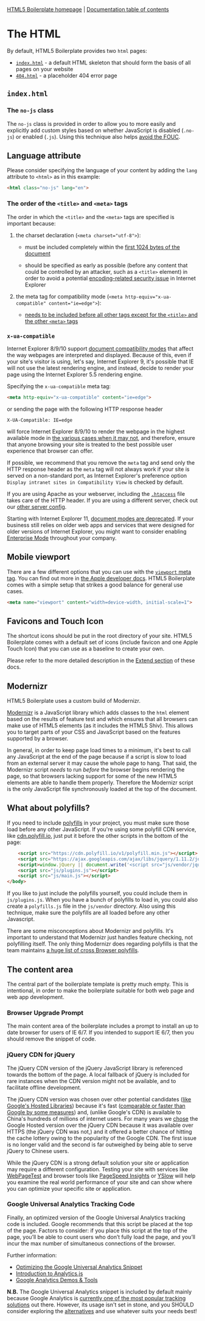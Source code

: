 [HTML5 Boilerplate homepage](https://html5boilerplate.com) | [Documentation
table of contents](TOC.md)

# The HTML

By default, HTML5 Boilerplate provides two `html` pages:

* [`index.html`](#indexhtml) - a default HTML skeleton that should form the
  basis of all pages on your website
* [`404.html`](#404html) - a placeholder 404 error page


## `index.html`


### The `no-js` class

The `no-js` class is provided in order to allow you to more easily and
explicitly add custom styles based on whether JavaScript is disabled
(`.no-js`) or enabled (`.js`). Using this technique also helps [avoid the
FOUC](https://www.paulirish.com/2009/avoiding-the-fouc-v3/).


## Language attribute

Please consider specifying the language of your content by adding the `lang`
attribute to `<html>` as in this example:

```html
<html class="no-js" lang="en">
```

### The order of the `<title>` and `<meta>` tags

The order in which the `<title>` and the `<meta>` tags are specified is
important because:

1) the charset declaration (`<meta charset="utf-8">`):

   * must be included completely within the [first 1024 bytes of the
     document](https://www.whatwg.org/specs/web-apps/current-work/multipage/semantics.html#charset)

   * should be specified as early as possible (before any content that could
     be controlled by an attacker, such as a `<title>` element) in order to
     avoid a potential [encoding-related security
     issue](https://code.google.com/p/doctype-mirror/wiki/ArticleUtf7) in
     Internet Explorer

2) the meta tag for compatibility mode
   (`<meta http-equiv="x-ua-compatible" content="ie=edge">`):

   * [needs to be included before all other tags except for the `<title>` and
     the other `<meta>`
     tags](https://msdn.microsoft.com/en-us/library/cc288325.aspx)


### `x-ua-compatible`

Internet Explorer 8/9/10 support [document compatibility
modes](https://msdn.microsoft.com/en-us/library/cc288325.aspx) that affect the
way webpages are interpreted and displayed. Because of this, even if your site's
visitor is using, let's say, Internet Explorer 9, it's possible that IE will not
use the latest rendering engine, and instead, decide to render your page using
the Internet Explorer 5.5 rendering engine.

Specifying the `x-ua-compatible` meta tag:

```html
<meta http-equiv="x-ua-compatible" content="ie=edge">
```

or sending the page with the following HTTP response header

```
X-UA-Compatible: IE=edge
```

will force Internet Explorer 8/9/10 to render the webpage in the highest
available mode in [the various cases when it may
not](https://hsivonen.fi/doctype/#ie8), and therefore, ensure that anyone
browsing your site is treated to the best possible user experience that
browser can offer.

If possible, we recommend that you remove the `meta` tag and send only the
HTTP response header as the `meta` tag will not always work if your site is
served on a non-standard port, as Internet Explorer's preference option
`Display intranet sites in Compatibility View` is checked by default.

If you are using Apache as your webserver, including the
[`.htaccess`](https://github.com/h5bp/server-configs-apache) file takes care of
the HTTP header. If you are using a different server, check out our [other
server config](https://github.com/h5bp/server-configs).

Starting with Internet Explorer 11, [document modes are
deprecated](https://msdn.microsoft.com/en-us/library/ie/bg182625.aspx#docmode).
If your business still relies on older web apps and services that were
designed for older versions of Internet Explorer, you might want to consider
enabling [Enterprise Mode](http://blogs.msdn.com/b/ie/archive/2014/04/02/stay-up-to-date-with-enterprise-mode-for-internet-explorer-11.aspx) throughout your company.


## Mobile viewport

There are a few different options that you can use with the [`viewport` meta
tag](https://docs.google.com/present/view?id=dkx3qtm_22dxsrgcf4 "Viewport and
Media Queries - The Complete Idiot's Guide"). You can find out more in [the
Apple developer docs](https://developer.apple.com/library/safari/documentation/AppleApplications/Reference/SafariWebContent/UsingtheViewport/UsingtheViewport.html).
HTML5 Boilerplate comes with a simple setup that strikes a good balance for general use cases.

```html
<meta name="viewport" content="width=device-width, initial-scale=1">
```

## Favicons and Touch Icon

The shortcut icons should be put in the root directory of your site. HTML5
Boilerplate comes with a default set of icons (include favicon and one Apple
Touch Icon) that you can use as a baseline to create your own.

Please refer to the more detailed description in the [Extend section](extend.md)
of these docs.

## Modernizr

HTML5 Boilerplate uses a custom build of Modernizr.

[Modernizr](http://modernizr.com) is a JavaScript library which adds classes to
the `html` element based on the results of feature test and which ensures that
all browsers can make use of HTML5 elements (as it includes the HTML5 Shiv).
This allows you to target parts of your CSS and JavaScript based on the
features supported by a browser.

In general, in order to keep page load times to a minimum, it's best to call
any JavaScript at the end of the page because if a script is slow to load
from an external server it may cause the whole page to hang. That said, the
Modernizr script *needs* to run *before* the browser begins rendering the page,
so that browsers lacking support for some of the new HTML5 elements are able to
handle them properly. Therefore the Modernizr script is the only JavaScript
file synchronously loaded at the top of the document.

## What about polyfills?

If you need to include [polyfills](https://remysharp.com/2010/10/08/what-is-a-polyfill)
in your project, you must make sure those load before any other JavaScript. If you're
using some polyfill CDN service, like [cdn.polyfill.io](https://cdn.polyfill.io/),
just put it before the other scripts in the bottom of the page:

```html
    <script src="https://cdn.polyfill.io/v1/polyfill.min.js"></script>
    <script src="https://ajax.googleapis.com/ajax/libs/jquery/1.11.2/jquery.min.js"></script>
    <script>window.jQuery || document.write('<script src="js/vendor/jquery-1.11.2.min.js"><\/script>')</script>
    <script src="js/plugins.js"></script>
    <script src="js/main.js"></script>
</body>
```

If you like to just include the polyfills yourself, you could include them in
`js/plugins.js`. When you have a bunch of polyfills to load in, you could
also create a `polyfills.js` file in the `js/vendor` directory. Also using
this technique, make sure the polyfills are all loaded before any other
Javascript.

There are some misconceptions about Modernizr and polyfills. It's important
to understand that Modernizr just handles feature checking, not polyfilling
itself. The only thing Modernizr does regarding polyfills is that the team
maintains [a huge list of cross Browser polyfills](https://github.com/Modernizr/Modernizr/wiki/HTML5-Cross-Browser-Polyfills).

## The content area

The central part of the boilerplate template is pretty much empty. This is
intentional, in order to make the boilerplate suitable for both web page and
web app development.

### Browser Upgrade Prompt

The main content area of the boilerplate includes a prompt to install an up to
date browser for users of IE 6/7. If you intended to support IE 6/7, then you
should remove the snippet of code.

### jQuery CDN for jQuery

The jQuery CDN version of the jQuery JavaScript library is referenced towards
the bottom of the page. A local fallback of jQuery is included for rare instances
when the CDN version might not be available, and to facilitate offline
development.

The jQuery CDN version was chosen over other potential candidates
([like Google's Hosted Libraries](https://developers.google.com/speed/libraries/))
because it's fast ([comparable or faster than Google by some
measures](https://www.cdnperf.com/#jsdelivr,cdnjs,google,yandex,microsoft,jquery,bootstrapcdn/https/90))
and, (unlike Google's CDN) is available to China's hundreds of millions of internet users.
For many years we [chose](https://github.com/h5bp/html5-boilerplate/issues/1191)
the Google Hosted version over the jQuery CDN because it was available
over HTTPS (the jQuery CDN was not,) and it offered a better chance of
hitting the cache lottery owing to the popularity of the Google CDN.
The first issue is no longer valid and the second is far outweighed by
being able to serve jQuery to Chinese users.

While the jQuery CDN is a strong default solution your site or application may
require a different configuration. Testing your site with services like
[WebPageTest](https://www.webpagetest.org/) and browser tools like
[PageSpeed Insights](https://developers.google.com/speed/pagespeed/insights/) or
[YSlow](https://developer.yahoo.com/yslow/) will help you examine the real
world performance of your site and can show where you can optimize your specific
site or application.

### Google Universal Analytics Tracking Code

Finally, an optimized version of the Google Universal Analytics tracking code is
included. Google recommends that this script be placed at the top of the page.
Factors to consider: if you place this script at the top of the page, you’ll
be able to count users who don’t fully load the page, and you’ll incur the max
number of simultaneous connections of the browser.

Further information:

* [Optimizing the Google Universal Analytics
  Snippet](https://mathiasbynens.be/notes/async-analytics-snippet#universal-analytics)
* [Introduction to
  Analytics.js](https://developers.google.com/analytics/devguides/collection/analyticsjs/)
* [Google Analytics Demos & Tools](https://ga-dev-tools.appspot.com/)

**N.B.** The Google Universal Analytics snippet is included by default mainly
because Google Analytics is [currently one of the most popular tracking
solutions](https://trends.builtwith.com/analytics/Google-Analytics) out there.
However, its usage isn't set in stone, and you SHOULD consider exploring the
[alternatives](https://en.wikipedia.org/wiki/List_of_web_analytics_software)
and use whatever suits your needs best!


